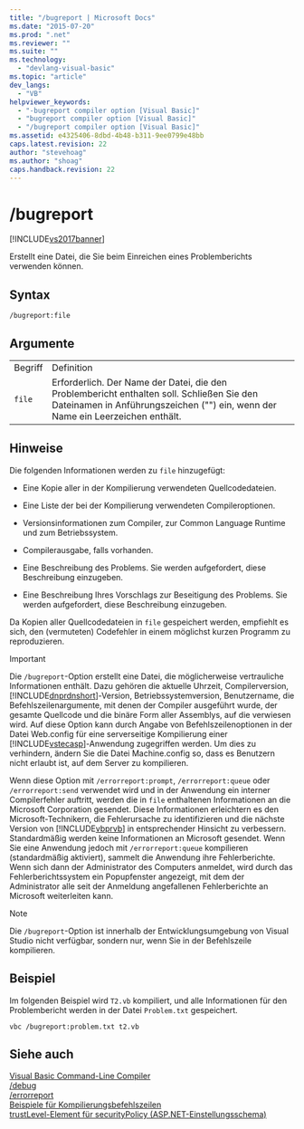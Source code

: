 ```yaml
---
title: "/bugreport | Microsoft Docs"
ms.date: "2015-07-20"
ms.prod: ".net"
ms.reviewer: ""
ms.suite: ""
ms.technology: 
  - "devlang-visual-basic"
ms.topic: "article"
dev_langs: 
  - "VB"
helpviewer_keywords: 
  - "-bugreport compiler option [Visual Basic]"
  - "bugreport compiler option [Visual Basic]"
  - "/bugreport compiler option [Visual Basic]"
ms.assetid: e4325406-8dbd-4b48-b311-9ee0799e48bb
caps.latest.revision: 22
author: "stevehoag"
ms.author: "shoag"
caps.handback.revision: 22
---
```

# /bugreport
[!INCLUDE[vs2017banner](~/includes/vs2017banner.md)]

Erstellt eine Datei, die Sie beim Einreichen eines Problemberichts verwenden können.  
  
## Syntax  
  
```  
/bugreport:file  
```  
  
## Argumente  
  
|||  
|-|-|  
|Begriff|Definition|  
|`file`|Erforderlich.  Der Name der Datei, die den Problembericht enthalten soll.  Schließen Sie den Dateinamen in Anführungszeichen \(""\) ein, wenn der Name ein Leerzeichen enthält.|  
  
## Hinweise  
 Die folgenden Informationen werden zu `file` hinzugefügt:  
  
-   Eine Kopie aller in der Kompilierung verwendeten Quellcodedateien.  
  
-   Eine Liste der bei der Kompilierung verwendeten Compileroptionen.  
  
-   Versionsinformationen zum Compiler, zur Common Language Runtime und zum Betriebssystem.  
  
-   Compilerausgabe, falls vorhanden.  
  
-   Eine Beschreibung des Problems. Sie werden aufgefordert, diese Beschreibung einzugeben.  
  
-   Eine Beschreibung Ihres Vorschlags zur Beseitigung des Problems. Sie werden aufgefordert, diese Beschreibung einzugeben.  
  
 Da Kopien aller Quellcodedateien in `file` gespeichert werden, empfiehlt es sich, den \(vermuteten\) Codefehler in einem möglichst kurzen Programm zu reproduzieren.  
  
> [!IMPORTANT]
>  Die `/bugreport`\-Option erstellt eine Datei, die möglicherweise vertrauliche Informationen enthält.  Dazu gehören die aktuelle Uhrzeit, Compilerversion, [!INCLUDE[dnprdnshort](~/includes/dnprdnshort-md.md)]\-Version, Betriebssystemversion, Benutzername, die Befehlszeilenargumente, mit denen der Compiler ausgeführt wurde, der gesamte Quellcode und die binäre Form aller Assemblys, auf die verwiesen wird.  Auf diese Option kann durch Angabe von Befehlszeilenoptionen in der Datei Web.config für eine serverseitige Kompilierung einer [!INCLUDE[vstecasp](~/includes/vstecasp-md.md)]\-Anwendung zugegriffen werden.  Um dies zu verhindern, ändern Sie die Datei Machine.config so, dass es Benutzern nicht erlaubt ist, auf dem Server zu kompilieren.  
  
 Wenn diese Option mit `/errorreport:prompt`, `/errorreport:queue` oder `/errorreport:send` verwendet wird und in der Anwendung ein interner Compilerfehler auftritt, werden die in `file` enthaltenen Informationen an die Microsoft Corporation gesendet.  Diese Informationen erleichtern es den Microsoft\-Technikern, die Fehlerursache zu identifizieren und die nächste Version von [!INCLUDE[vbprvb](~/includes/vbprvb-md.md)] in entsprechender Hinsicht zu verbessern.  Standardmäßig werden keine Informationen an Microsoft gesendet.  Wenn Sie eine Anwendung jedoch mit `/errorreport:queue` kompilieren \(standardmäßig aktiviert\), sammelt die Anwendung ihre Fehlerberichte.  Wenn sich dann der Administrator des Computers anmeldet, wird durch das Fehlerberichtssystem ein Popupfenster angezeigt, mit dem der Administrator alle seit der Anmeldung angefallenen Fehlerberichte an Microsoft weiterleiten kann.  
  
> [!NOTE]
>  Die `/bugreport`\-Option ist innerhalb der Entwicklungsumgebung von Visual Studio nicht verfügbar, sondern nur, wenn Sie in der Befehlszeile kompilieren.  
  
## Beispiel  
 Im folgenden Beispiel wird `T2.vb` kompiliert, und alle Informationen für den Problembericht werden in der Datei `Problem.txt` gespeichert.  
  
```  
vbc /bugreport:problem.txt t2.vb  
```  
  
## Siehe auch  
 [Visual Basic Command\-Line Compiler](../../../visual-basic/reference/command-line-compiler/index.md)   
 [\/debug](../../../visual-basic/reference/command-line-compiler/debug.md)   
 [\/errorreport](../../../visual-basic/reference/command-line-compiler/errorreport.md)   
 [Beispiele für Kompilierungsbefehlszeilen](../../../visual-basic/reference/command-line-compiler/sample-compilation-command-lines.md)   
 [trustLevel\-Element für securityPolicy \(ASP.NET\-Einstellungsschema\)](http://msdn.microsoft.com/de-de/729ab04c-03da-4ee5-86b1-be9d08a09369)